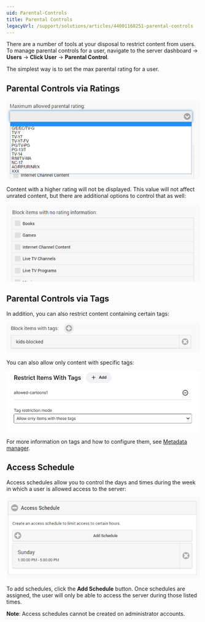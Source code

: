 ```yaml
---
uid: Parental-Controls
title: Parental Controls
legacyUrl: /support/solutions/articles/44001160251-parental-controls
---
```


There are a number of tools at your disposal to restrict content from users. To manage parental controls for a user, navigate to the server dashboard -> **Users** -> **Click User** -> **Parental Control**.

The simplest way is to set the max parental rating for a user.

## Parental Controls via Ratings

![](images/server/users13.png)

Content with a higher rating will not be displayed. This value will not affect unrated content, but there are additional options to control that as well:

![](images/server/users14.png)

## Parental Controls via Tags

In addition, you can also restrict content containing certain tags:

![](images/server/users15.png)

You can also allow only content with specific tags:

![](images/server/users34.png)

For more information on tags and how to configure them, see [Metadata manager](Metadata-manager.md).

## Access Schedule

Access schedules allow you to control the days and times during the week in which a user is allowed access to the server:

![](images/server/users16.png)

To add schedules, click the **Add Schedule** button. Once schedules are assigned, the user will only be able to access the server during those listed times.

**Note**: Access schedules cannot be created on administrator accounts.
